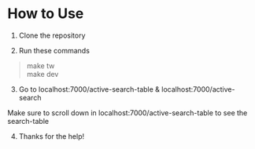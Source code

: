 # How to Use

1. Clone the repository

2. Run these commands 

  > make tw  
  > make dev  

3. Go to localhost:7000/active-search-table & localhost:7000/active-search

Make sure to scroll down in localhost:7000/active-search-table to see the search-table

4. Thanks for the help!